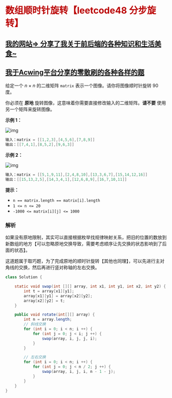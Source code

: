 # <font color="bb000">数组顺时针旋转【leetcode48 分步旋转】</font>

## [我的网站=> 分享了我关于前后端的各种知识和生活美食~](https://www.fanxy.cloud)

## [我于Acwing平台分享的零散刷的各种各样的题](https://www.acwing.com/blog/content/33005/) 

给定一个 *n* × *n* 的二维矩阵 `matrix` 表示一个图像。请你将图像顺时针旋转 90 度。

你必须在 **原地** 旋转图像，这意味着你需要直接修改输入的二维矩阵。**请不要** 使用另一个矩阵来旋转图像。

 

**示例 1：**

![img](https://assets.leetcode.com/uploads/2020/08/28/mat1.jpg)

```java
输入：matrix = [[1,2,3],[4,5,6],[7,8,9]]
输出：[[7,4,1],[8,5,2],[9,6,3]]
```

**示例 2：**

![img](https://assets.leetcode.com/uploads/2020/08/28/mat2.jpg)

```java
输入：matrix = [[5,1,9,11],[2,4,8,10],[13,3,6,7],[15,14,12,16]]
输出：[[15,13,2,5],[14,3,4,1],[12,6,8,9],[16,7,10,11]]
```

 

**提示：**

- `n == matrix.length == matrix[i].length`
- `1 <= n <= 20`
- `-1000 <= matrix[i][j] <= 1000`





### 解析

如果没有原地限制，其实可以直接根据枚举找规律映射关系，把旧的位置的数放到新数组的地方【可以忽略原地交换导致，需要考虑顺序让先交换的状态影响到了后面的状态】。

这道题属于取巧题，为了完成原地的顺时针旋转【其他也同理】，可以先进行主对角线的交换，然后再进行竖对称轴的左右交换。

```java 
class Solution {

    static void swap(int [][] array, int x1, int y1, int x2, int y2) {
        int t = array[x1][y1];
        array[x1][y1] = array[x2][y2];
        array[x2][y2] = t;
    }

    public void rotate(int[][] array) {
        int n = array.length;
        // 斜线交换
        for (int i = 0; i < n; i ++) {
            for (int j = 0; j < i; j ++) {
                swap(array, i, j, j, i);
            }
        }

        // 左右交换
        for (int i = 0; i < n; i ++) {
            for (int j = 0; j < n / 2; j ++) {
                swap(array, i, j, i, n - 1 - j);
            }
        }
    }
}
```





